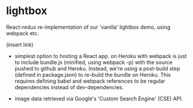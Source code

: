 # lightbox

React-redux re-implementation of our 'vanilla' lightbox demo, using webpack etc.

(insert link)

- simplest option to hosting a React app. on Heroku with webpack is just to include bundle.js (minified, using webpack -p) with the source pushed to github and Heroku. Instead, we're using a post-build step (defined in package.json) to re-build the bundle on Heroku. This requires defining babel and webpack references to be regular dependencies instead of dev-dependencies.

- image data retrieved via Google's 'Custom Search Engine' (CSE) API.

 
